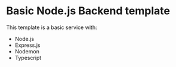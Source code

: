 # Basic Node.js Backend template
This template is a basic service with:
- Node.js
- Express.js
- Nodemon
- Typescript